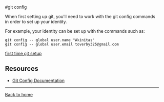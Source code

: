 #git config

When first setting up git, you'll need to work with the git config commands in order to set up your identity.

For example, your identity can be set up with the commands such as:

```
git config -- global user.name "Akinitas"
git config -- global user.email toverby325@gmail.com
```
[first time git setup](https://git-scm.com/book/en/v2/Getting-Started-First-Time-Git-Setup)

## Resources

- [Git Config Documentation](https://git-scm.com/docs/git-config)

---

[Back to home](../README.md)


